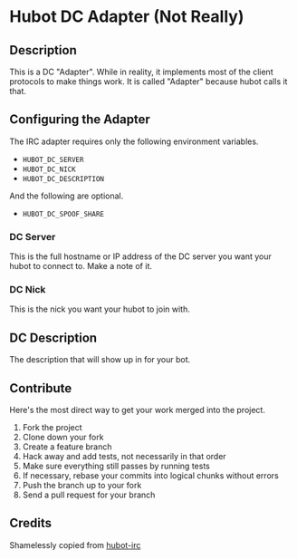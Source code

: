 # Hubot DC Adapter (Not Really)

## Description

This is a DC "Adapter". While in reality, it implements most of the client protocols to make things work. It is called "Adapter" because hubot calls it that.

## Configuring the Adapter

The IRC adapter requires only the following environment variables.

* `HUBOT_DC_SERVER`
* `HUBOT_DC_NICK`
* `HUBOT_DC_DESCRIPTION`

And the following are optional.

* `HUBOT_DC_SPOOF_SHARE`

### DC Server

This is the full hostname or IP address of the DC server you want your hubot to connect to. Make a note of it.

### DC Nick

This is the nick you want your hubot to join with.

## DC Description

The description that will show up in for your bot.

## Contribute

Here's the most direct way to get your work merged into the project.

1. Fork the project
2. Clone down your fork
3. Create a feature branch
4. Hack away and add tests, not necessarily in that order
5. Make sure everything still passes by running tests
6. If necessary, rebase your commits into logical chunks without errors
7. Push the branch up to your fork
8. Send a pull request for your branch

## Credits

Shamelessly copied from [hubot-irc](https://github.com/nandub/hubot-irc)
